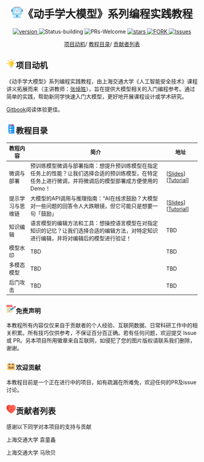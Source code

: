<p align="center">
<h1 align="center"> <img src="./pics/icon/ai.png" width="30" />《动手学大模型》系列编程实践教程</h1>
</p>
<p align="center">
  	<a href="https://img.shields.io/badge/version-v0.1.0-blue">
      <img alt="version" src="https://img.shields.io/badge/version-v0.1.0-blue?color=FF8000?color=009922" />
    </a>
  <a >
       <img alt="Status-building" src="https://img.shields.io/badge/Status-building-blue" />
  	</a>
  <a >
       <img alt="PRs-Welcome" src="https://img.shields.io/badge/PRs-Welcome-red" />
  	</a>
   	<a href="https://github.com/Lordog/dive-into-llms/stargazers">
       <img alt="stars" src="https://img.shields.io/github/stars/Lordog/dive-into-llms" />
  	</a>
  	<a href="https://github.com/Lordog/dive-into-llms/network/members">
       <img alt="FORK" src="https://img.shields.io/github/forks/Lordog/dive-into-llms?color=FF8000" />
  	</a>
    <a href="https://github.com/Lordog/dive-into-llms/issues">
      <img alt="Issues" src="https://img.shields.io/github/issues/Lordog/dive-into-llms?color=0088ff"/>
    </a>
    <br />
</p>

<div align="center">
<p align="center">
  <a href="#项目动机">项目动机</a>/
  <a href="#写前必看">教程目录</a>/
  <a href="#贡献者列表">贡献者列表</a>
</p>
</div>


## <img src="./pics/icon/motivation.png" width="25" />项目动机

《动手学大模型》系列编程实践教程，由上海交通大学《人工智能安全技术》课程讲义拓展而来（主讲教师：[张倬胜](https://bcmi.sjtu.edu.cn/home/zhangzs/)），旨在提供大模型相关的入门编程参考。通过简单的实践，帮助新同学快速入门大模型，更好地开展课程设计或学术研究。

[Gitbook](https://sjtullm.gitbook.io/dong-shou-xue-da-mo-xing/1.-ti-shi-xue-xi-si-wei-lian)阅读体验更佳。

## <img src="./pics/icon/catalogue.png" width="25" />教程目录

| 教程内容         | 简介                                                         | 地址                                                         |
| ---------------- | ------------------------------------------------------------ | ------------------------------------------------------------ |
| 微调与部署       | 预训练模型微调与部署指南：想提升预训练模型在指定任务上的性能？让我们选择合适的预训练模型，在特定任务上进行微调，并将微调后的模型部署成方便使用的Demo！ | [[Slides](https://github.com/Lordog/dive-into-llms/tree/main/documents/chapter1/dive-tuning.pdf)] [[Tutorial](https://github.com/Lordog/dive-into-llms/tree/main/documents/chapter1/README.md)] |
| 提示学习与思维链 | 大模型的API调用与推理指南：“AI在线求鼓励？大模型对一些问题的回答令人大跌眼镜，但它可能只是想要一句「鼓励」 | [[Slides](https://github.com/Lordog/dive-into-llms/tree/main/documents/chapter2/dive-prompting.pdf)] [[Tutorial](https://github.com/Lordog/dive-into-llms/tree/main/documents/chapter2/README.md)] |
| 知识编辑         | 语言模型的编辑方法和工具：想操控语言模型在对指定知识的记忆？让我们选择合适的编辑方法，对特定知识进行编辑，并将对编辑后的模型进行验证！ | TBD                                                          |
| 模型水印         | TBD                                                          | TBD                                                          |
| 多模态模型       | TBD                                                          | TBD                                                          |
| 后门攻击         | TBD                                                          | TBD                                                          |

### <img src="./pics/icon/notes.png" width="25" />免责声明

本教程所有内容仅仅来自于贡献者的个人经验、互联网数据、日常科研工作中的相关积累。所有技巧仅供参考，不保证百分百正确。若有任何问题，欢迎提交 Issue 或 PR。另本项目所用徽章来自互联网，如侵犯了您的图片版权请联系我们删除，谢谢。

### <img src="./pics/icon/resource.png" width="25" />欢迎贡献

本教程目前是一个正在进行中的项目，如有疏漏在所难免，欢迎任何的PR及issue讨论。

## <img src="./pics/icon/heart.png" width="25" />贡献者列表

感谢以下同学对本项目的支持与贡献

上海交通大学 袁童鑫

上海交通大学 马欣贝

